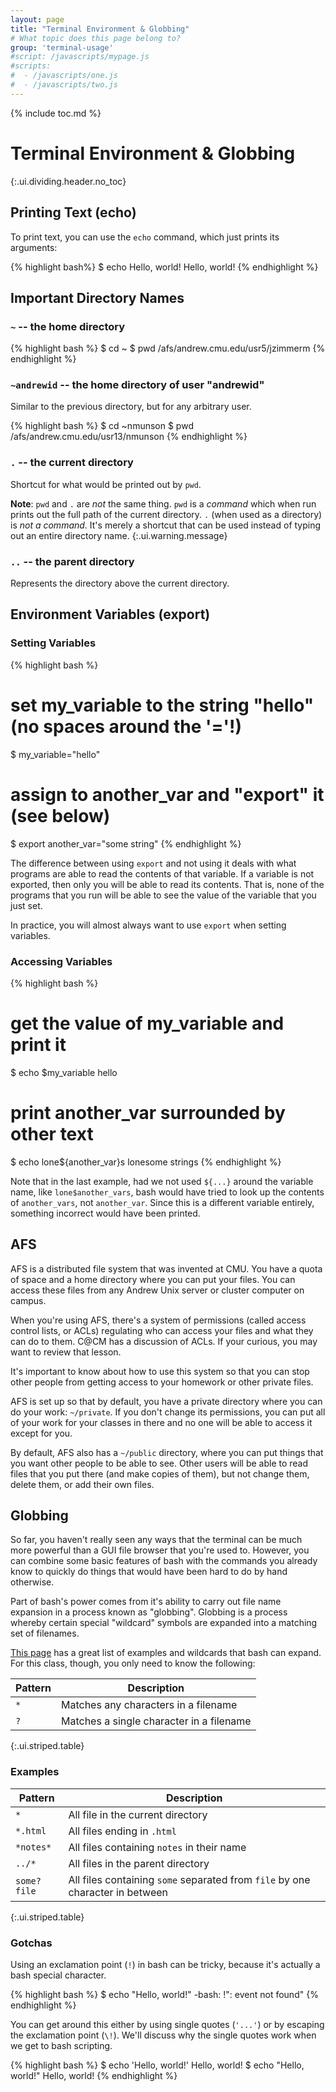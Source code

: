 ```yaml
---
layout: page
title: "Terminal Environment & Globbing"
# What topic does this page belong to?
group: 'terminal-usage'
#script: /javascripts/mypage.js
#scripts:
#  - /javascripts/one.js
#  - /javascripts/two.js
---
```



{% include toc.md %}

# Terminal Environment & Globbing
{:.ui.dividing.header.no_toc}

## Printing Text (echo)

To print text, you can use the `echo` command, which just prints its arguments:

{% highlight bash%}
$ echo Hello, world!
Hello, world!
{% endhighlight %}

## Important Directory Names

### `~` -- the home directory

{% highlight bash %}
$ cd ~
$ pwd
/afs/andrew.cmu.edu/usr5/jzimmerm
{% endhighlight %}

### `~andrewid` -- the home directory of user "andrewid"

Similar to the previous directory, but for any arbitrary user.

{% highlight bash %}
$ cd ~nmunson
$ pwd
/afs/andrew.cmu.edu/usr13/nmunson
{% endhighlight %}

### `.` -- the current directory

Shortcut for what would be printed out by `pwd`.

__Note__: `pwd` and `.` are _not_ the same thing. `pwd` is a _command_ which
when run prints out the full path of the current directory. `.` (when used as
a directory) is _not a command_. It's merely a shortcut that can be used instead
of typing out an entire directory name.
{:.ui.warning.message}

### `..` -- the parent directory

Represents the directory above the current directory.

## Environment Variables (export)

### Setting Variables

{% highlight bash %}
# set my_variable to the string "hello" (no spaces around the '='!)
$ my_variable="hello"

# assign to another_var and "export" it (see below)
$ export another_var="some string"
{% endhighlight %}

The difference between using `export` and not using it deals with what programs
are able to read the contents of that variable. If a variable is not exported,
then only you will be able to read its contents. That is, none of the programs
that you run will be able to see the value of the variable that you just set.

In practice, you will almost always want to use `export` when setting variables.

### Accessing Variables

{% highlight bash %}
# get the value of my_variable and print it
$ echo $my_variable
hello

# print another_var surrounded by other text
$ echo lone${another_var}s
lonesome strings
{% endhighlight %}

Note that in the last example, had we not used `${...}` around the variable
name, like `lone$another_vars`, bash would have tried to look up the contents
of `another_vars`, not `another_var`. Since this is a different variable
entirely, something incorrect would have been printed.

## AFS

AFS is a distributed file system that was invented at CMU. You have a quota of
space and a home directory where you can put your files. You can access these
files from any Andrew Unix server or cluster computer on campus.

When you're using AFS, there's a system of permissions (called access control
lists, or ACLs) regulating who can access your files and what they can do to
them. C@CM has a discussion of ACLs. If your curious, you may want to review
that lesson.

It's important to know about how to use this system so that you can stop other
people from getting access to your homework or other private files.

AFS is set up so that by default, you have a private directory where you can do
your work: `~/private`. If you don't change its permissions, you can put all of
your work for your classes in there and no one will be able to access it except
for you.

By default, AFS also has a `~/public` directory, where you can put things that you
want other people to be able to see. Other users will be able to read files that
you put there (and make copies of them), but not change them, delete them, or
add their own files.

## Globbing

So far, you haven't really seen any ways that the terminal can be much more
powerful than a GUI file browser that you're used to. However, you can combine
some basic features of bash with the commands you already know to quickly do
things that would have been hard to do by hand otherwise.

Part of bash's power comes from it's ability to carry out file name expansion in
a process known as "globbing". Globbing is a process whereby certain special
"wildcard" symbols are expanded into a matching set of filenames.

[This page][wildcards] has a great list of examples and wildcards that bash can
expand. For this class, though, you only need to know the following:

| Pattern | Description                              |
| ------- | -----------                              |
| `*`     | Matches any characters in a filename     |
| `?`     | Matches a single character in a filename |
{:.ui.striped.table}

### Examples

| Pattern     | Description                                                                   |
| -------     | -----------                                                                   |
| `*`         | All file in the current directory                                             |
| `*.html`    | All files ending in `.html`                                                   |
| `*notes*`   | All files containing `notes` in their name                                    |
| `../*`      | All files in the parent directory                                             |
| `some?file` | All files containing `some` separated from `file` by one character in between |
{:.ui.striped.table}

### Gotchas

Using an exclamation point (`!`) in bash can be tricky, because it's actually a
bash special character.

{% highlight bash %}
$ echo "Hello, world!"
-bash: !": event not found"
{% endhighlight %}

You can get around this either by using single quotes (`'...'`) or by escaping
the exclamation point (`\!`). We'll discuss why the single quotes work when we
get to bash scripting.
<!-- TODO add link to discussion of bash strings -->

{% highlight bash %}
$ echo 'Hello, world!'
Hello, world!
$ echo "Hello, world\!"
Hello, world!
{% endhighlight %}


[wildcards]: http://linuxcommand.org/lc3_lts0050.php
